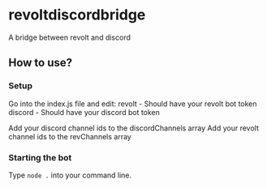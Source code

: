 # revoltdiscordbridge
A bridge between revolt and discord

## How to use?
### Setup
Go into the index.js file and edit:
revolt - Should have your revolt bot token
discord - Should have your discord bot token

Add your discord channel ids to the discordChannels array
Add your revolt channel ids to the revChannels array

### Starting the bot
Type `node .` into your command line.
